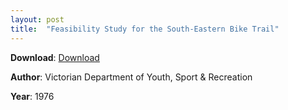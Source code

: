 ```yaml
---
layout: post
title:  "Feasibility Study for the South-Eastern Bike Trail"
---
```


**Download**: [Download](./docs/1976feasibilitystudysoutheasternbiketrail.pdf)

**Author**: Victorian Department of Youth, Sport & Recreation

**Year**: 1976
